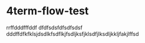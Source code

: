# 4term-flow-test

rrffdddfffddf
dfdfsdsfdfsdfsdsf
dddffdfkfklsjdsdlkfsdflkjfsdljksfjklsdfjlksdljkkljfakjlffsd
